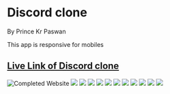 # Discord clone

By Prince Kr Paswan

This app is responsive for mobiles 

## [Live Link of Discord clone](https://discord-clonep.netlify.app/)


![Completed Website](./remeimg/d1.png)
![](./remeimg/d2.png)
![](./remeimg/d3.png)
![](./remeimg/d4.png)
![](./remeimg/d5.png)
![](./remeimg/d6.png)
![](./remeimg/d7.png)
![](./remeimg/d8.png)
![](./remeimg/d9.png)
![](./remeimg/d10.png)
![](./remeimg/d11.png)
![](./remeimg/d12.png)
